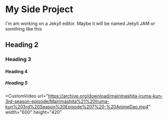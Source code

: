 # My Side Project
I'm am working on a Jekyll editor. Maybe it will be named Jekyll JAM or somthing like this

## Heading 2
### Heading 3
#### Heading 4
##### Heading 5

<CustomVideo
  url="https://archive.org/download/mairimashita-iruma-kun-3rd-season-episode/Mairimashita%21%20Iruma-kun%203rd%20Season%20Episode%207%20-%20AnimeDao.mp4"
  width="600"
  height="420"
></CustomVideo>




